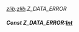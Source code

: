 _[zlib](../../modules/zlib/zlib-module.md):[zlib](../../modules/zlib/zlib-module.md).Z\_DATA\_ERROR_
##### Const Z\_DATA\_ERROR:[Int](../../modules/wonkey/wonkey-types-int.md)
